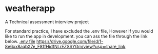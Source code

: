 # weatherapp
A Technical assessment interview project


For standard practice, I have excluded the .env file, However If you would like to run the app in development. you can ass the file through the link below.
[.env file](https://drive.google.com/file/d/1-8e6xx8aqbX7e_F81fHidfNLrEZSSYGm/view?usp=share_link)
https://drive.google.com/file/d/1-8e6xx8aqbX7e_F81fHidfNLrEZSSYGm/view?usp=share_link

